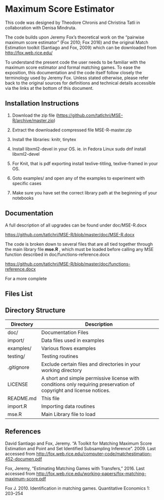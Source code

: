 # Maximum Score Estimator

This code was designed by Theodore Chronis and Christina Tatli in collaboration with Denisa Mindruta.

The code builds upon Jeremy Fox’s theoretical work on the “pairwise maximum score estimator” (Fox 2010; Fox 2016) and the original Match Estimation toolkit (Santiago and Fox, 2009) which can be downloaded from http://fox.web.rice.edu/

To understand the present code the user needs to be familiar with the maximum score estimator and formal matching games. To ease the exposition, this documentation and the code itself follow closely the terminology used by Jeremy Fox. Unless stated otherwise, please refer back to the original sources for definitions and technical details accessible via the links at the bottom of this document.  

## Installation Instructions

1. Download the zip file (https://github.com/tatlchri/MSE-R/archive/master.zip)

2. Extract the downloaded compressed file MSE-R-master.zip

3. Install the libraries: knitr, tinytex

4. Install libxml2-devel in your OS. ie. in Fedora Linux sudo dnf install libxml2-devel

5. For Knit, that is pdf exporting install texlive-titling, texlive-framed in your OS.

6. Goto examples/ and open any of the examples to experiment with specific cases

7. Make sure you have set the correct library path at the beginning of your notebooks


## Documentation

A full description of all upgrades can be found under doc/MSE-R.docx

https://github.com/tatlchri/MSE-R/blob/master/doc/MSE-R.docx

The code is broken down to several files that are all tied together through the main library file **mse.R** , which must be loaded before calling any MSE function described in doc/functions-reference.docx

https://github.com/tatlchri/MSE-R/blob/master/doc/functions-reference.docx 

For a more complete


## Files List

 ## Directory Structure

 | Directory     | Description   |
 | ------------- | -------------- |
 | doc/          | Documentation Files |
 | import/       | Data files used in examples |
 | examples/     | Various flows examples |
 | testing/      | Testing routines |
 | .gitignore    | Exclude certain files and directories in your working directory |
 | LICENSE       | A short and simple permissive license with conditions only requiring preservation of copyright and license notices. |
 | README.md     | This file |
 | import.R      | Importing data routines |
 | mse.R         | Main Library file to load |
 


## References

David Santiago and Fox, Jeremy. “A Toolkit for Matching Maximum Score Estimation and Point and Set Identified Subsampling Inference”. 2009. Last accessed from http://fox.web.rice.edu/computer-code/matchestimation-452-documen.pdf

Fox, Jeremy, “Estimating Matching Games with Transfers,” 2016. Last accessed from http://fox.web.rice.edu/working-papers/fox-matching-maximum-score.pdf

Fox J. 2010. Identification in matching games. Quantitative Economics 1: 203–254
